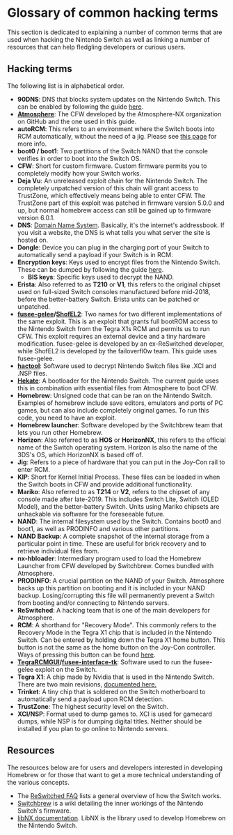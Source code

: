 # Glossary of common hacking terms

This section is dedicated to explaining a number of common terms that are used when hacking the Nintendo Switch as well as linking a number of resources that can help fledgling developers or curious users.

## Hacking terms

The following list is in alphabetical order.

- **90DNS**: DNS that blocks system updates on the Nintendo Switch. This can be enabled by following the guide [here](blocking_nintendo.md).
- **[Atmosphere](https://github.com/Atmosphere-NX/Atmosphere)**: The CFW developed by the Atmosphere-NX organization on GitHub and the one used in this guide.
- **autoRCM**: This refers to an environment where the Switch boots into RCM automatically, without the need of a jig. Please see [this page](/autorcm.md) for more info.
- **boot0 / boot1**: Two partitions of the Switch NAND that the console verifies in order to boot into the Switch OS.
- **CFW**: Short for custom firmware. Custom firmware permits you to completely modify how your Switch works.
- **Deja Vu**: An unreleased exploit chain for the Nintendo Switch. The completely unpatched version of this chain will grant access to TrustZone, which effectively means being able to enter CFW. The TrustZone part of this exploit was patched in firmware version 5.0.0 and up, but normal homebrew access can still be gained up to firmware version 6.0.1.
- **DNS**: [Domain Name System](https://en.wikipedia.org/wiki/Domain_Name_System). Basically, it's the internet's addressbook. If you visit a website, the DNS is what tells you what server the site is hosted on.
- **Dongle**: Device you can plug in the charging port of your Switch to automatically send a payload if your Switch is in RCM.
- **Encryption keys**: Keys used to encrypt files from the Nintendo Switch. These can be dumped by following the guide [here](dumping_title_keys.md).
  - **BIS keys**: Specific keys used to decrypt the NAND.
- **Erista**: Also referred to as **T210** or **V1**, this refers to the original chipset used on full-sized Switch consoles manufactured before mid-2018, before the better-battery Switch. Erista units can be patched or unpatched.
- **[fusee-gelee](https://github.com/Qyriad/fusee-launcher/blob/master/report/fusee_gelee.md)/[ShofEL2](https://github.com/fail0verflow/shofel2)**: Two names for two different implementations of the same exploit. This is an exploit that grants full bootROM access to the Nintendo Switch from the Tegra X1s RCM and permits us to run CFW. This exploit requires an external device and a tiny hardware modification. fusee-gelee is developed by an ex-ReSwitched developer, while ShofEL2 is developed by the failoverfl0w team. This guide uses fusee-gelee.
- **[hactool](https://github.com/SciresM/hactool)**: Software used to decrypt Nintendo Switch files like .XCI and .NSP files.
- **[Hekate](https://github.com/CTCaer/hekate)**: A bootloader for the Nintendo Switch. The current guide uses this in combination with essential files from Atmosphere to boot CFW.
- **Homebrew**: Unsigned code that can be ran on the Nintendo Switch. Examples of homebrew include save editors, emulators and ports of PC games, but can also include completely original games. To run this code, you need to have an exploit.
- **Homebrew launcher**: Software developed by the Switchbrew team that lets you run other Homebrew.
- **Horizon**: Also referred to as **HOS** or **HorizonNX**, this refers to the official name of the Switch operating system. Horizon is also the name of the 3DS's OS, which HorizonNX is based off of.
- **Jig**: Refers to a piece of hardware that you can put in the Joy-Con rail to enter RCM.
- **KIP**: Short for Kernel Initial Process. These files can be loaded in when the Switch boots in CFW and provide additional functionality.
- **Mariko**: Also referred to as **T214** or **V2**, refers to the chipset of any console made after late-2019. This includes Switch Lite, Switch (OLED Model), and the better-battery Switch. Units using Mariko chipsets are unhackable via software for the foreseeable future.
- **NAND**: The internal filesystem used by the Switch. Contains boot0 and boot1, as well as PRODINFO and various other partitions.
- **NAND Backup**: A complete snapshot of the internal storage from a particular point in time. These are useful for brick recovery and to retrieve individual files from.
- **nx-hbloader**: Intermediary program used to load the Homebrew Launcher from CFW developed by Switchbrew. Comes bundled with Atmosphere.
- **PRODINFO**: A crucial partition on the NAND of your Switch. Atmosphere backs up this partition on booting and it is included in your NAND backup. Losing/corrupting this file will permanently prevent a Switch from booting and/or connecting to Nintendo servers.
- **ReSwitched**: A hacking team that is one of the main developers for Atmosphere.
- **RCM**: A shorthand for "Recovery Mode". This commonly refers to the Recovery Mode in the Tegra X1 chip that is included in the Nintendo Switch. Can be entered by holding down the Tegra X1 home button. This button is not the same as the home button on the Joy-Con controller. Ways of pressing this button can be found [here](../user_guide/emummc/entering_rcm.md).
- **[TegraRCMGUI](https://github.com/eliboa/TegraRcmGUI/releases)/[fusee-interface-tk](https://github.com/nh-server/fusee-interfacee-tk/releases)**: Software used to run the fusee-gelee exploit on the Switch.
- **Tegra X1**: A chip made by Nvidia that is used in the Nintendo Switch. There are two main revisions, [documented here.](https://en.wikipedia.org/wiki/Tegra#Tegra_X1)
- **Trinket**: A tiny chip that is soldered on the Switch motherboard to automatically send a payload upon RCM detection.
- **TrustZone**: The highest security level on the Switch.
- **XCI/NSP**: Format used to dump games to. XCI is used for gamecard dumps, while NSP is for dumping digital titles. Neither should be installed if you plan to go online to Nintendo servers.

## Resources

The resources below are for users and developers interested in developing Homebrew or for those that want to get a more technical understanding of the various concepts.

- The [ReSwitched FAQ](https://reswitched.github.io/faq/) lists a general overview of how the Switch works.
- [Switchbrew](https://switchbrew.org) is a wiki detailing the inner workings of the Nintendo Switch's firmware.
- [libNX documentation](https://switchbrew.github.io/libnx/index.html). LibNX is the library used to develop Homebrew on the Nintendo Switch.
